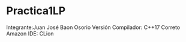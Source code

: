 # Practica1LP
Integrante:Juan José Baon Osorio 
Versión Compilador: C++17 Correto Amazon
IDE: CLion
